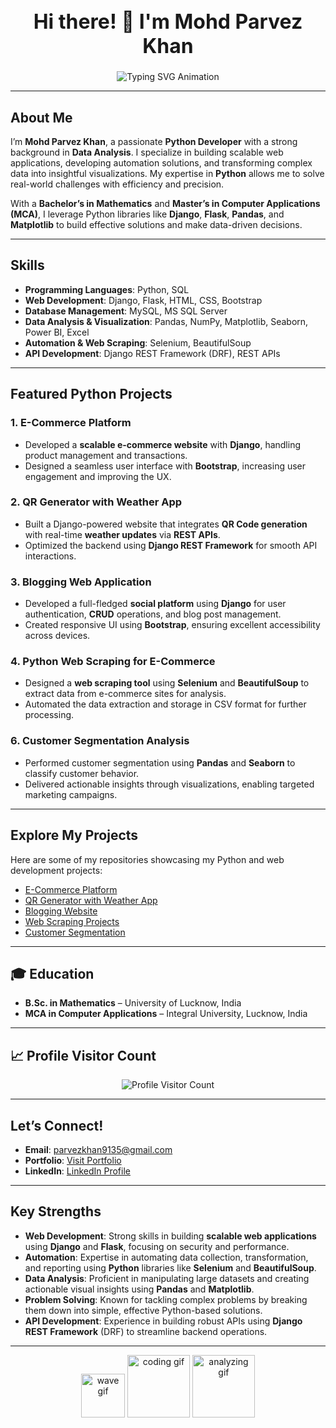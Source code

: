 <h1 align="center" style="font-size: 32px; animation: fadeIn 2s ease;">Hi there! 👋 I'm Mohd Parvez Khan</h1>


<p align="center">
  <img 
    src="https://readme-typing-svg.herokuapp.com?color=F7B801&size=22&center=true&vCenter=true&width=700&lines=Welcome+to+My+Portfolio!;Python+Developer+and+Data+Analyst;Building+Efficient+Python+Solutions;Crafting+Scalable+Web+Applications;Transforming+Data+Into+Actionable+Insights" 
    alt="Typing SVG Animation" 
  />
</p>

---

## About Me

I’m **Mohd Parvez Khan**, a passionate **Python Developer** with a strong background in **Data Analysis**. I specialize in building scalable web applications, developing automation solutions, and transforming complex data into insightful visualizations. My expertise in **Python** allows me to solve real-world challenges with efficiency and precision.

With a **Bachelor’s in Mathematics** and **Master’s in Computer Applications (MCA)**, I leverage Python libraries like **Django**, **Flask**, **Pandas**, and **Matplotlib** to build effective solutions and make data-driven decisions.

---

## Skills

- **Programming Languages**: Python, SQL  
- **Web Development**: Django, Flask, HTML, CSS, Bootstrap  
- **Database Management**: MySQL, MS SQL Server  
- **Data Analysis & Visualization**: Pandas, NumPy, Matplotlib, Seaborn, Power BI, Excel  
- **Automation & Web Scraping**: Selenium, BeautifulSoup  
- **API Development**: Django REST Framework (DRF), REST APIs  

---

## Featured Python Projects

### **1. E-Commerce Platform**  
- Developed a **scalable e-commerce website** with **Django**, handling product management and transactions.
- Designed a seamless user interface with **Bootstrap**, increasing user engagement and improving the UX.

### **2. QR Generator with Weather App**  
- Built a Django-powered website that integrates **QR Code generation** with real-time **weather updates** via **REST APIs**.
- Optimized the backend using **Django REST Framework** for smooth API interactions.

### **3. Blogging Web Application**  
- Developed a full-fledged **social platform** using **Django** for user authentication, **CRUD** operations, and blog post management.
- Created responsive UI using **Bootstrap**, ensuring excellent accessibility across devices.

### **4. Python Web Scraping for E-Commerce**  
- Designed a **web scraping tool** using **Selenium** and **BeautifulSoup** to extract data from e-commerce sites for analysis.
- Automated the data extraction and storage in CSV format for further processing.

### **6. Customer Segmentation Analysis**  
- Performed customer segmentation using **Pandas** and **Seaborn** to classify customer behavior.
- Delivered actionable insights through visualizations, enabling targeted marketing campaigns.

---

## Explore My Projects

Here are some of my repositories showcasing my Python and web development projects:

- [E-Commerce Platform](https://github.com/parvez-k0/The-Fashion-Matrix-Ecommerce-Website)
- [QR Generator with Weather App](https://github.com/parvez-k0/QR_generator-Weather_app)  
- [Blogging Website](https://github.com/parvez-k0/Blogging-Website)  
- [Web Scraping Projects](https://github.com/parvez-k0/WebScraping)
- [Customer Segmentation](https://github.com/parvez-k0/Customer-Segmentation)

---

## 🎓 Education

- **B.Sc. in Mathematics** – University of Lucknow, India  
- **MCA in Computer Applications** – Integral University, Lucknow, India  

---

## 📈 Profile Visitor Count
<p align="center">
  <img src="https://profile-counter.glitch.me/{parvez-k0}/count.svg" alt="Profile Visitor Count" />
</p>

---

## Let’s Connect!

- **Email**: [parvezkhan9135@gmail.com](mailto:parvezkhan9135@gmail.com)  
- **Portfolio**: [Visit Portfolio](https://bit.ly/Parvez-khan-portfolio)  
- **LinkedIn**: [LinkedIn Profile](https://www.linkedin.com/in/parvez-khan10)  

---

## Key Strengths

- **Web Development**: Strong skills in building **scalable web applications** using **Django** and **Flask**, focusing on security and performance.  
- **Automation**: Expertise in automating data collection, transformation, and reporting using **Python** libraries like **Selenium** and **BeautifulSoup**.  
- **Data Analysis**: Proficient in manipulating large datasets and creating actionable visual insights using **Pandas** and **Matplotlib**.  
- **Problem Solving**: Known for tackling complex problems by breaking them down into simple, effective Python-based solutions.  
- **API Development**: Experience in building robust APIs using **Django REST Framework** (DRF) to streamline backend operations.

---

<p align="center">
  <img src="https://media.giphy.com/media/hvRJCLFzcasrR4ia7z/giphy.gif" width="70px" alt="wave gif">
  <img src="https://media.giphy.com/media/3oEjI6SIIHBdRxXI40/giphy.gif" width="100px" alt="coding gif">
  <img src="https://media.giphy.com/media/L1R1tvI9svkIWwpVYr/giphy.gif" width="100px" alt="analyzing gif">
</p>
